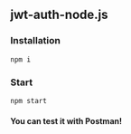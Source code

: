 ## jwt-auth-node.js

### Installation

```
npm i
```

### Start

```
npm start
```

#### You can test it with Postman!
